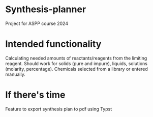 # Synthesis-planner
Project for ASPP course 2024

# Intended functionality
Calculating needed amounts of reactants/reagents from the limiting reagent. Should work for solids (pure and impure), liquids, solutions (molarity, percentage). Chemicals selected from a library or entered manually.

# If there's time
Feature to export synthesis plan to pdf using Typst
